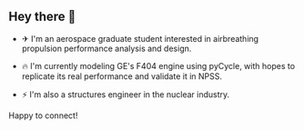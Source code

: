 ## Hey there 👋

- ✈ I'm an aerospace graduate student interested in airbreathing propulsion performance analysis and design.

- 🔥 I'm currently modeling GE's F404 engine using pyCycle, with hopes to replicate its real performance and validate it in NPSS.

- ⚡ I'm also a structures engineer in the nuclear industry.

Happy to connect!

<!--
**Jhawk414/Jhawk414** is a ✨ _special_ ✨ repository because its `README.md` (this file) appears on your GitHub profile.

Here are some ideas to get you started:

- 🔭 I’m currently working on ...
- 🌱 I’m currently learning ...
- 👯 I’m looking to collaborate on ...
- 🤔 I’m looking for help with ...
- 💬 Ask me about ...
- 📫 How to reach me: ...
- 😄 Pronouns: ...
- ⚡ Fun fact: ...
-->
